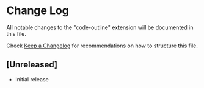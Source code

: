 # Change Log
All notable changes to the "code-outline" extension will be documented in this file.

Check [Keep a Changelog](http://keepachangelog.com/) for recommendations on how to structure this file.

## [Unreleased]
- Initial release